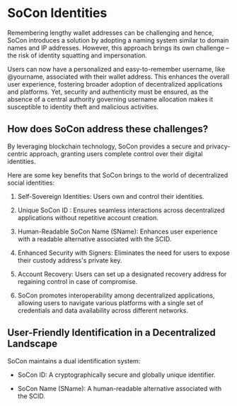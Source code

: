 # SoCon Identities

Remembering lengthy wallet addresses can be challenging and hence, SoCon introduces a solution by adopting a naming system similar to domain names and IP addresses. However, this approach brings its own challenge – the risk of identity squatting and impersonation.

Users can now have a personalized and easy-to-remember username, like @yourname, associated with their wallet address. This enhances the overall user experience, fostering broader adoption of decentralized applications and platforms. Yet, security and authenticity must be ensured, as the absence of a central authority governing username allocation makes it susceptible to identity theft and malicious activities.

## How does SoCon address these challenges? 
By leveraging blockchain technology, SoCon provides a secure and privacy-centric approach, granting users complete control over their digital identities. 

Here are some key benefits that SoCon brings to the world of decentralized social identities:

1. Self-Sovereign Identities: Users own and control their identities.

2. Unique SoCon ID : Ensures seamless interactions across decentralized applications without repetitive account creation.

3. Human-Readable SoCon Name (SName): Enhances user experience with a readable alternative associated with the SCID.

4. Enhanced Security with Signers: Eliminates the need for users to expose their custody address's private key.

5. Account Recovery: Users can set up a designated recovery address for regaining control in case of compromise.

6. SoCon promotes interoperability among decentralized applications, allowing users to navigate various platforms with a single set of credentials and data availability across different networks.

## User-Friendly Identification in a Decentralized Landscape

SoCon maintains a dual identification system:

- SoCon ID: A cryptographically secure and globally unique identifier.

- SoCon Name (SName): A human-readable alternative associated with the SCID.